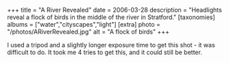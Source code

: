 +++
title = "A River Revealed"
date = 2006-03-28
description = "Headlights reveal a flock of birds in the middle of the river in Stratford."
[taxonomies]
albums = ["water","cityscapes","light"]
[extra]
photo = "/photos/ARiverRevealed.jpg"
alt = "A flock of birds"
+++

I used a tripod and a slightly longer exposure time to get this shot - it was difficult to do. It took me 4 tries to get this, and it could still be better.
